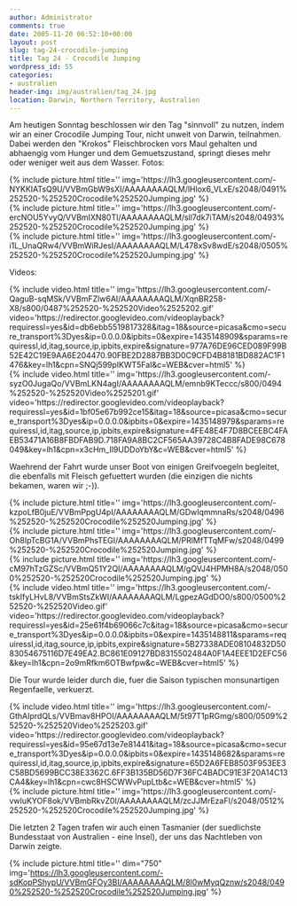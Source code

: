 ```yaml
---
author: Administrator
comments: true
date: 2005-11-20 06:52:10+00:00
layout: post
slug: tag-24-crocodile-jumping
title: Tag 24 - Crocodile Jumping
wordpress_id: 55
categories:
- australien
header-img: img/australien/tag_24.jpg
location: Darwin, Northern Territory, Australien
---
```


Am heutigen Sonntag beschlossen wir den Tag "sinnvoll" zu nutzen, indem wir an einer Crocodile Jumping Tour, nicht unweit von Darwin, teilnahmen. Dabei werden den "Krokos" Fleischbrocken vors Maul gehalten und abhaengig vom Hunger und dem Gemuetszustand, springt dieses mehr oder weniger weit aus dem Wasser.
Fotos:

 <div class="row">
  <div class="col-sm-4">
    {% include picture.html title='' img='https://lh3.googleusercontent.com/-NYKKIATsQ9U/VVBmGbW9sXI/AAAAAAAAQLM/lHlox6_VLxE/s2048/0491%252520-%252520Crocodile%252520Jumping.jpg' %}
  </div>
  <div class="col-sm-4">
    {% include picture.html title='' img='https://lh3.googleusercontent.com/-ercNOU5YvyQ/VVBmIXN80TI/AAAAAAAAQLM/sll7dk7iTAM/s2048/0493%252520-%252520Crocodile%252520Jumping.jpg' %}
  </div>
  <div class="col-sm-4">
    {% include picture.html title='' img='https://lh3.googleusercontent.com/-i1L_UnaQRw4/VVBmWiRJesI/AAAAAAAAQLM/L478xSv8wdE/s2048/0505%252520-%252520Crocodile%252520Jumping.jpg' %}
  </div>
</div>

Videos:

<div class="row">
  <div class="col-sm-6">
    {% include video.html title='' img='https://lh3.googleusercontent.com/-QaguB-sqMSk/VVBmFZlw6AI/AAAAAAAAQLM/XqnBR258-X8/s800/0487%252520-%252520Video%2525202.gif' video='https://redirector.googlevideo.com/videoplayback?requiressl=yes&id=db6ebb5519817328&itag=18&source=picasa&cmo=secure_transport%3Dyes&ip=0.0.0.0&ipbits=0&expire=1435148909&sparams=requiressl,id,itag,source,ip,ipbits,expire&signature=977A76DE96CED089F99B52E42C19E9AA6E204470.90FBE2D2887BB3D0C9CFD4B8181BD882AC1F1476&key=lh1&cpn=SNQj599plKWT5FaI&c=WEB&cver=html5' %}
  </div>
  <div class="col-sm-6">
    {% include video.html title='' img='https://lh3.googleusercontent.com/-syzO0JugaQo/VVBmLKN4agI/AAAAAAAAQLM/emnb9KTeccc/s800/0494%252520-%252520Video%2525201.gif' video='https://redirector.googlevideo.com/videoplayback?requiressl=yes&id=1bf05e67b992ce15&itag=18&source=picasa&cmo=secure_transport%3Dyes&ip=0.0.0.0&ipbits=0&expire=1435148979&sparams=requiressl,id,itag,source,ip,ipbits,expire&signature=4FE48E4F7D8BCEEBC4FAEB53471A16B8FBDFAB9D.718FA9A8BC2CF565AA39728C4B8FADE98C678049&key=lh1&cpn=x3cHm_Il9UDDoYbY&c=WEB&cver=html5' %}
  </div>
</div>

Waehrend der Fahrt wurde unser Boot von einigen Greifvoegeln begleitet, die ebenfalls mit Fleisch gefuettert wurden (die einzigen die nichts bekamen, waren wir ;-)).

<div class="row">
  <div class="col-sm-6">
    {% include picture.html title='' img='https://lh3.googleusercontent.com/-kzpoLfB0juE/VVBmPpgU4pI/AAAAAAAAQLM/GDwIqmmnaRs/s2048/0496%252520-%252520Crocodile%252520Jumping.jpg' %}
  </div>
  <div class="col-sm-6">
    {% include picture.html title='' img='https://lh3.googleusercontent.com/-Oh8IpTcBG1A/VVBmPhsTEGI/AAAAAAAAQLM/PRlMfTTqMFw/s2048/0499%252520-%252520Crocodile%252520Jumping.jpg' %}
  </div>
</div>

<div class="row">
  <div class="col-sm-6">
    {% include picture.html title='' img='https://lh3.googleusercontent.com/-cM97hTzGZSc/VVBmQ51Y2QI/AAAAAAAAQLM/gQVJ4HPMH8A/s2048/0500%252520-%252520Crocodile%252520Jumping.jpg' %}
  </div>
  <div class="col-sm-6">
    {% include video.html title='' img='https://lh3.googleusercontent.com/-tskIfyLHvL8/VVBmStsZkWI/AAAAAAAAQLM/LgpezAGdDO0/s800/0500%252520-%252520Video.gif' video='https://redirector.googlevideo.com/videoplayback?requiressl=yes&id=25e61f4b69066c7c&itag=18&source=picasa&cmo=secure_transport%3Dyes&ip=0.0.0.0&ipbits=0&expire=1435148811&sparams=requiressl,id,itag,source,ip,ipbits,expire&signature=5B27338ADE08104832D5083054675116D7E49EA2.BC861E09127BD8315502484A0F1A4EEE1D2EFC56&key=lh1&cpn=2o9mRfkm6OTBwfpw&c=WEB&cver=html5' %}
  </div>
</div>

Die Tour wurde leider durch die, fuer die Saison typischen monsunartigen Regenfaelle, verkuerzt.

<div class="row">
  <div class="col-sm-6">
    {% include video.html title='' img='https://lh3.googleusercontent.com/-GthAIprdQLs/VVBmav8HPOI/AAAAAAAAQLM/5t97T1pRGmg/s800/0509%252520-%252520Video%2525203.gif' video='https://redirector.googlevideo.com/videoplayback?requiressl=yes&id=95e67d13e7e81441&itag=18&source=picasa&cmo=secure_transport%3Dyes&ip=0.0.0.0&ipbits=0&expire=1435148682&sparams=requiressl,id,itag,source,ip,ipbits,expire&signature=65D2A6FEB8503F953EE3C58BD5699BCC38E3362C.6FF3B135BD56D7F36FC4BADC91E3F20A14C13CA4&key=lh1&cpn=cwc8HSCWWvPupLtb&c=WEB&cver=html5' %}
  </div>
  <div class="col-sm-6">
    {% include picture.html title='' img='https://lh3.googleusercontent.com/-vwIuKYOF8ok/VVBmbRkvZ0I/AAAAAAAAQLM/zcJJMrEzaFI/s2048/0512%252520-%252520Crocodile%252520Jumping.jpg' %}
  </div>
</div>

Die letzten 2 Tagen trafen wir auch einen Tasmanier (der suedlichste Bundesstaat von Australien - eine Insel), der uns das Nachtleben von Darwin zeigte.

{% include picture.html title='' dim="750" img='https://lh3.googleusercontent.com/-sdKopPShypU/VVBmGFOy3BI/AAAAAAAAQLM/8l0wMyqQznw/s2048/0490%252520-%252520Crocodile%252520Jumping.jpg' %}



